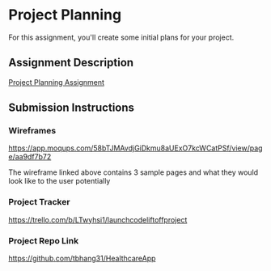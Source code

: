 # Project Planning
For this assignment, you'll create some initial plans for your project.

## Assignment Description
[Project Planning Assignment](https://education.launchcode.org/liftoff/modules/assignments/project-planning)

## Submission Instructions

### Wireframes

https://app.moqups.com/58bTJMAvdjGiDkmu8aUExO7kcWCatPSf/view/page/aa9df7b72

The wireframe linked above contains 3 sample pages and what they would look like to the user potentially

### Project Tracker

https://trello.com/b/LTwyhsi1/launchcodeliftoffproject

### Project Repo Link


https://github.com/tbhang31/HealthcareApp
